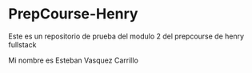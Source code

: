 # PrepCourse-Henry
Este es un repositorio de prueba del modulo 2 del prepcourse de henry fullstack

Mi nombre es Esteban Vasquez Carrillo